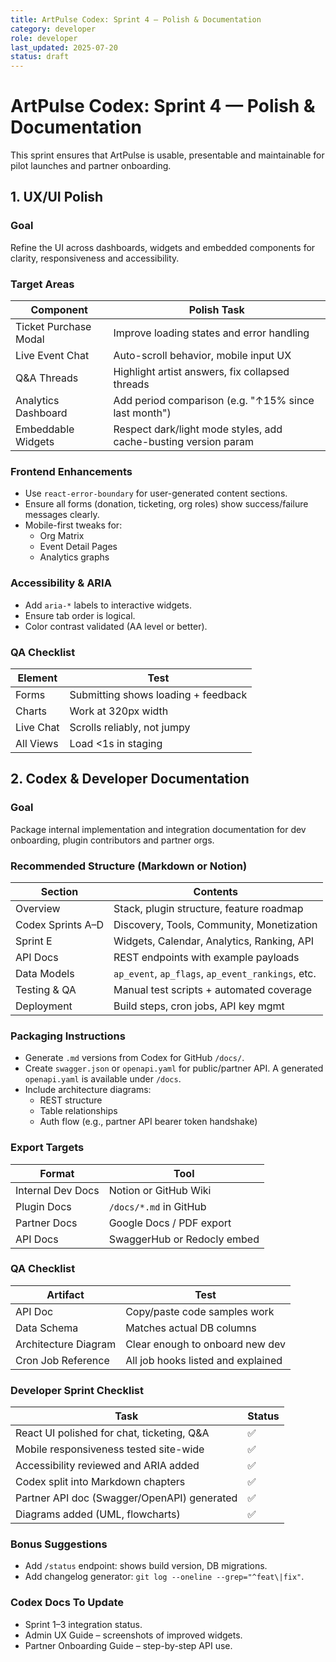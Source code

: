 ```yaml
---
title: ArtPulse Codex: Sprint 4 — Polish & Documentation
category: developer
role: developer
last_updated: 2025-07-20
status: draft
---
```

# ArtPulse Codex: Sprint 4 — Polish & Documentation

This sprint ensures that ArtPulse is usable, presentable and maintainable for pilot launches and partner onboarding.

## 1. UX/UI Polish

### Goal
Refine the UI across dashboards, widgets and embedded components for clarity, responsiveness and accessibility.

### Target Areas
| Component | Polish Task |
| --- | --- |
| Ticket Purchase Modal | Improve loading states and error handling |
| Live Event Chat | Auto-scroll behavior, mobile input UX |
| Q&A Threads | Highlight artist answers, fix collapsed threads |
| Analytics Dashboard | Add period comparison (e.g. "↑15% since last month") |
| Embeddable Widgets | Respect dark/light mode styles, add cache-busting version param |

### Frontend Enhancements
- Use `react-error-boundary` for user-generated content sections.
- Ensure all forms (donation, ticketing, org roles) show success/failure messages clearly.
- Mobile-first tweaks for:
  - Org Matrix
  - Event Detail Pages
  - Analytics graphs

### Accessibility & ARIA
- Add `aria-*` labels to interactive widgets.
- Ensure tab order is logical.
- Color contrast validated (AA level or better).

### QA Checklist
| Element | Test |
| --- | --- |
| Forms | Submitting shows loading + feedback |
| Charts | Work at 320px width |
| Live Chat | Scrolls reliably, not jumpy |
| All Views | Load <1s in staging |

## 2. Codex & Developer Documentation

### Goal
Package internal implementation and integration documentation for dev onboarding, plugin contributors and partner orgs.

### Recommended Structure (Markdown or Notion)
| Section | Contents |
| --- | --- |
| Overview | Stack, plugin structure, feature roadmap |
| Codex Sprints A–D | Discovery, Tools, Community, Monetization |
| Sprint E | Widgets, Calendar, Analytics, Ranking, API |
| API Docs | REST endpoints with example payloads |
| Data Models | `ap_event`, `ap_flags`, `ap_event_rankings`, etc. |
| Testing & QA | Manual test scripts + automated coverage |
| Deployment | Build steps, cron jobs, API key mgmt |

### Packaging Instructions
- Generate `.md` versions from Codex for GitHub `/docs/`.
- Create `swagger.json` or `openapi.yaml` for public/partner API. A generated `openapi.yaml` is available under `/docs`.
- Include architecture diagrams:
  - REST structure
  - Table relationships
  - Auth flow (e.g., partner API bearer token handshake)

### Export Targets
| Format | Tool |
| --- | --- |
| Internal Dev Docs | Notion or GitHub Wiki |
| Plugin Docs | `/docs/*.md` in GitHub |
| Partner Docs | Google Docs / PDF export |
| API Docs | SwaggerHub or Redocly embed |

### QA Checklist
| Artifact | Test |
| --- | --- |
| API Doc | Copy/paste code samples work |
| Data Schema | Matches actual DB columns |
| Architecture Diagram | Clear enough to onboard new dev |
| Cron Job Reference | All job hooks listed and explained |

### Developer Sprint Checklist
| Task | Status |
| --- | --- |
| React UI polished for chat, ticketing, Q&A | ✅ |
| Mobile responsiveness tested site-wide | ✅ |
| Accessibility reviewed and ARIA added | ✅ |
| Codex split into Markdown chapters | ✅ |
| Partner API doc (Swagger/OpenAPI) generated | ✅ |
| Diagrams added (UML, flowcharts) | ✅ |

### Bonus Suggestions
- Add `/status` endpoint: shows build version, DB migrations.
- Add changelog generator: `git log --oneline --grep="^feat\|fix"`.

### Codex Docs To Update
- Sprint 1–3 integration status.
- Admin UX Guide – screenshots of improved widgets.
- Partner Onboarding Guide – step-by-step API use.
